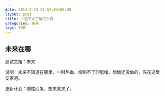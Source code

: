 ```yaml
---
date: 2014-4-23 21:57:03+00:00
layout: post
title: 一些不太了解的东西
categories: 未来
tags: 折腾
---
```

未来在哪
---------

测试文档：未来

说明：未来不知道在哪里，一时热血，控制不了的思绪，想做还没做的，先在这里安家吧。

更新计划：随性而发，想来就来了。